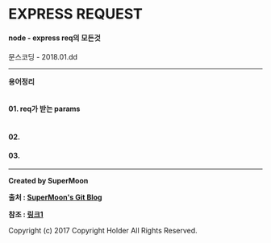 # EXPRESS REQUEST

#### node - express req의 모든것

<div class="pull-right"> 문스코딩 - 2018.01.dd </div>

---

**용어정리**
```

```

#### 01. req가 받는 params

```js

```

#### 02.

#### 03.

---

**Created by SuperMoon**

**출처 : [SuperMoon's Git Blog](https://github.com/jm921106)**

**참조 : [링크1]()**

Copyright (c) 2017 Copyright Holder All Rights Reserved.
